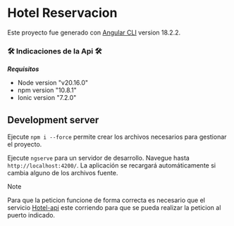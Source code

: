 # Hotel Reservacion

Este proyecto fue generado con [Angular CLI](https://github.com/angular/angular-cli) version 18.2.2.

<h3> 🛠️ Indicaciones de la Api 🛠️ </h3>

***Requisitos***

- Node version "v20.16.0"
- npm version "10.8.1"
- Ionic version "7.2.0"

## Development server

Ejecute `npm i --force` permite crear los archivos necesarios para gestionar el proyecto.

Ejecute `ngserve` para un servidor de desarrollo. Navegue hasta `http://localhost:4200/`. La aplicación se recargará automáticamente si cambia alguno de los archivos fuente.

> [!NOTE]
> Para que la peticion funcione de forma correcta es necesario que el servicio [Hotel-api](https://github.com/AnderAlvarado13/hotel-api) este corriendo para que se pueda realizar la peticion al puerto indicado.
